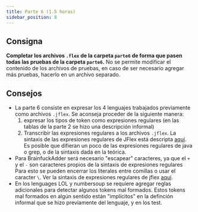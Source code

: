 ```yaml
---
title: Parte 6 (1.5 horas)
sidebar_position: 8
---
```

## Consigna
**Completar los archivos `.flex` de la carpeta `parte6` de forma que pasen todas las pruebas de la carpeta `parte6`.** No se permite modificar el contenido de los archivos de pruebas, en caso de ser necesario agregar más pruebas, hacerlo en un archivo separado.

## Consejos
- La parte 6 consiste en expresar los 4 lenguajes trabajados previamente como archivos `.jflex`. Se aconseja proceder de la siguiente manera:
    1. expresar los tipos de token como expresiones regulares (en las tablas de la parte 2 se hizo una descripción informal)
    2. Transcribir las expresiones regulares a los archivos `.jflex`. La sintaxis de las expresiones regulares de JFlex está descripta [aquí](https://www.jflex.de/manual.html#LexRules). Es posible que difieran un poco de las expresiones regulares de java o grep, o de la sintaxis dada en la teórica.
- Para BrainfuckAdder será necesario "escapear" caracteres, ya que el `+` y el `-` son caracteres propios de la sintaxis de expresiones regulares Para esto se pueden encerrar los literales entre comillas o usar el caracter `\`. Ver la sintaxis de expresiones regulares de jflex [aquí](https://www.jflex.de/manual.html#LexRules).
- En los lenguages LOL y numbersoup se requiere agregar reglas adicionales para detectar algunos tokens mal formados. Estos tokens mal formados en algún sentido están "implícitos" en la definción informal que se hizo previamente del lenguaje, y en los test.